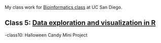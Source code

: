 My class work for [Bioinformatics class](https://bioboot.github.io/bggn213_F22/) at UC San Diego.


## Class 5: [Data exploration and visualization in R](https://bioboot.github.io/bggn213_F22/schedule/#5)
 

-class10: Halloween Candy Mini Project


